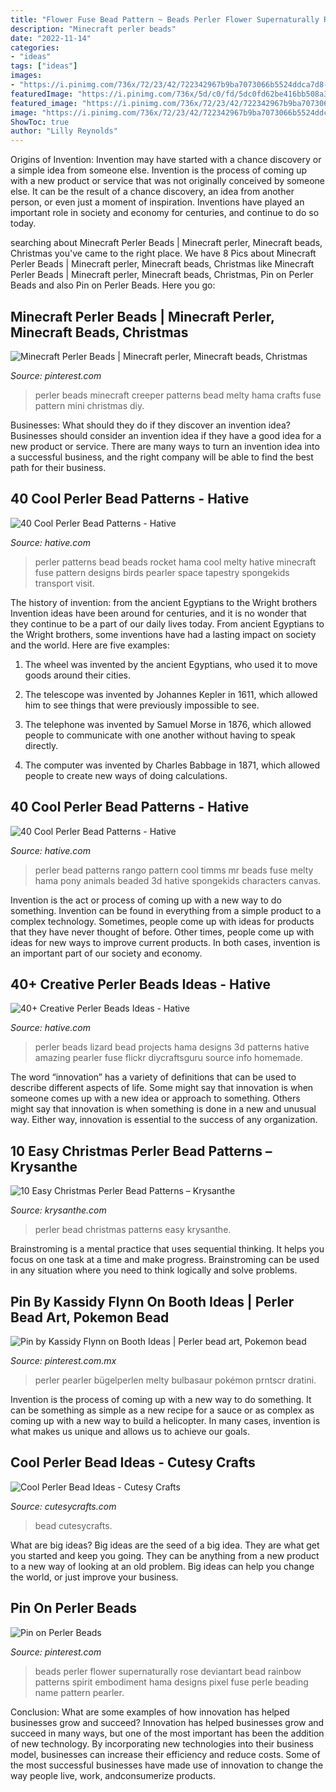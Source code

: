 ```yaml
---
title: "Flower Fuse Bead Pattern ~ Beads Perler Flower Supernaturally Rose Deviantart Bead Rainbow Patterns Spirit Embodiment Hama Designs Pixel Fuse Perle Beading Name Pattern Pearler"
description: "Minecraft perler beads"
date: "2022-11-14"
categories:
- "ideas"
tags: ["ideas"]
images:
- "https://i.pinimg.com/736x/72/23/42/722342967b9ba7073066b5524ddca7d8--perler-flowers-flower-perler-beads.jpg"
featuredImage: "https://i.pinimg.com/736x/5d/c0/fd/5dc0fd62be416bb508a32ee5652ebbe9.jpg"
featured_image: "https://i.pinimg.com/736x/72/23/42/722342967b9ba7073066b5524ddca7d8--perler-flowers-flower-perler-beads.jpg"
image: "https://i.pinimg.com/736x/72/23/42/722342967b9ba7073066b5524ddca7d8--perler-flowers-flower-perler-beads.jpg"
ShowToc: true
author: "Lilly Reynolds"
---
```



Origins of Invention: Invention may have started with a chance discovery or a simple idea from someone else.
Invention is the process of coming up with a new product or service that was not originally conceived by someone else. It can be the result of a chance discovery, an idea from another person, or even just a moment of inspiration. Inventions have played an important role in society and economy for centuries, and continue to do so today.

	

		
searching about Minecraft Perler Beads | Minecraft perler, Minecraft beads, Christmas you've came to the right place. We have 8 Pics about Minecraft Perler Beads | Minecraft perler, Minecraft beads, Christmas like Minecraft Perler Beads | Minecraft perler, Minecraft beads, Christmas, Pin on Perler Beads and also Pin on Perler Beads. Here you go:
		
    
## Minecraft Perler Beads | Minecraft Perler, Minecraft Beads, Christmas

<img loading=lazy src="https://i.pinimg.com/736x/5d/c0/fd/5dc0fd62be416bb508a32ee5652ebbe9.jpg" onerror="this.onerror=null;this.src='https://tse4.mm.bing.net/th?id=OIP.ZJer3r_5vJxKRODzm6fuxQHaKK&amp;pid=15.1';" alt="Minecraft Perler Beads | Minecraft perler, Minecraft beads, Christmas">

_Source: pinterest.com_

>perler beads minecraft creeper patterns bead melty hama crafts fuse pattern mini christmas diy. 

	

Businesses: What should they do if they discover an invention idea?
Businesses should consider an invention idea if they have a good idea for a new product or service. There are many ways to turn an invention idea into a successful business, and the right company will be able to find the best path for their business.

    
## 40 Cool Perler Bead Patterns - Hative

<img loading=lazy src="https://hative.com/wp-content/uploads/2014/04/perler-beads-patterns/38-rocket-beads-patterns.gif" onerror="this.onerror=null;this.src='https://tse3.mm.bing.net/th?id=OIP.D33tAlwlbEdxptgm7WqpLgHaG8&amp;pid=15.1';" alt="40 Cool Perler Bead Patterns - Hative">

_Source: hative.com_

>perler patterns bead beads rocket hama cool melty hative minecraft fuse pattern designs birds pearler space tapestry spongekids transport visit. 

	

The history of invention: from the ancient Egyptians to the Wright brothers
Invention ideas have been around for centuries, and it is no wonder that they continue to be a part of our daily lives today. From ancient Egyptians to the Wright brothers, some inventions have had a lasting impact on society and the world. Here are five examples:
1) The wheel was invented by the ancient Egyptians, who used it to move goods around their cities.

2) The telescope was invented by Johannes Kepler in 1611, which allowed him to see things that were previously impossible to see.

3) The telephone was invented by Samuel Morse in 1876, which allowed people to communicate with one another without having to speak directly.

4) The computer was invented by Charles Babbage in 1871, which allowed people to create new ways of doing calculations.

    
## 40 Cool Perler Bead Patterns - Hative

<img loading=lazy src="https://hative.com/wp-content/uploads/2014/04/perler-beads-patterns/12-rango-and-mr-timms.png" onerror="this.onerror=null;this.src='https://tse3.mm.bing.net/th?id=OIP.Xxu5zfbiUQ50We9MfZfHrwHaJn&amp;pid=15.1';" alt="40 Cool Perler Bead Patterns - Hative">

_Source: hative.com_

>perler bead patterns rango pattern cool timms mr beads fuse melty hama pony animals beaded 3d hative spongekids characters canvas. 

	

Invention is the act or process of coming up with a new way to do something. Invention can be found in everything from a simple product to a complex technology. Sometimes, people come up with ideas for products that they have never thought of before. Other times, people come up with ideas for new ways to improve current products. In both cases, invention is an important part of our society and economy.

    
## 40+ Creative Perler Beads Ideas - Hative

<img loading=lazy src="https://hative.com/wp-content/uploads/2014/04/perler-beads-ideas/34-homemade-blue-lizard.jpg" onerror="this.onerror=null;this.src='https://tse4.mm.bing.net/th?id=OIP.3GHKsfeuFquC0Xcwdtz07gHaJM&amp;pid=15.1';" alt="40+ Creative Perler Beads Ideas - Hative">

_Source: hative.com_

>perler beads lizard bead projects hama designs 3d patterns hative amazing pearler fuse flickr diycraftsguru source info homemade. 

	

The word “innovation” has a variety of definitions that can be used to describe different aspects of life. Some might say that innovation is when someone comes up with a new idea or approach to something. Others might say that innovation is when something is done in a new and unusual way. Either way, innovation is essential to the success of any organization.

    
## 10 Easy Christmas Perler Bead Patterns – Krysanthe

<img loading=lazy src="https://i2.wp.com/krysanthe.com/wp-content/uploads/2017/11/Christmas-Perler-Bead-Patterns.jpg?fit=1170%2C661" onerror="this.onerror=null;this.src='https://tse3.mm.bing.net/th?id=OIP.hIv0IgNp8ULNXBpJcesrRgHaEL&amp;pid=15.1';" alt="10 Easy Christmas Perler Bead Patterns – Krysanthe">

_Source: krysanthe.com_

>perler bead christmas patterns easy krysanthe. 

	

Brainstroming is a mental practice that uses sequential thinking. It helps you focus on one task at a time and make progress. Brainstroming can be used in any situation where you need to think logically and solve problems.

    
## Pin By Kassidy Flynn On Booth Ideas | Perler Bead Art, Pokemon Bead

<img loading=lazy src="https://i.pinimg.com/736x/e3/d3/ea/e3d3ea9a5cfc8a46a78587dcbef607ca.jpg" onerror="this.onerror=null;this.src='https://tse1.mm.bing.net/th?id=OIP.75m1_UOwkdFFotdRVX4_QwHaIG&amp;pid=15.1';" alt="Pin by Kassidy Flynn on Booth Ideas | Perler bead art, Pokemon bead">

_Source: pinterest.com.mx_

>perler pearler bügelperlen melty bulbasaur pokémon prntscr dratini. 

	

Invention is the process of coming up with a new way to do something. It can be something as simple as a new recipe for a sauce or as complex as coming up with a new way to build a helicopter. In many cases, invention is what makes us unique and allows us to achieve our goals.

    
## Cool Perler Bead Ideas - Cutesy Crafts

<img loading=lazy src="https://cutesycrafts.com/wp-content/uploads/2020/04/small-perler-bead-patterns-2-min.jpg" onerror="this.onerror=null;this.src='https://tse3.mm.bing.net/th?id=OIP.QmWhIskYcFwTDKe8Fa0h4wHaFc&amp;pid=15.1';" alt="Cool Perler Bead Ideas - Cutesy Crafts">

_Source: cutesycrafts.com_

>bead cutesycrafts. 

	

What are big ideas?
Big ideas are the seed of a big idea. They are what get you started and keep you going. They can be anything from a new product to a new way of looking at an old problem. Big ideas can help you change the world, or just improve your business.

    
## Pin On Perler Beads

<img loading=lazy src="https://i.pinimg.com/736x/72/23/42/722342967b9ba7073066b5524ddca7d8--perler-flowers-flower-perler-beads.jpg" onerror="this.onerror=null;this.src='https://tse3.mm.bing.net/th?id=OIP.kezW0Hpozov6_lwXHmN51QHaNJ&amp;pid=15.1';" alt="Pin on Perler Beads">

_Source: pinterest.com_

>beads perler flower supernaturally rose deviantart bead rainbow patterns spirit embodiment hama designs pixel fuse perle beading name pattern pearler. 

	

Conclusion: What are some examples of how innovation has helped businesses grow and succeed?
Innovation has helped businesses grow and succeed in many ways, but one of the most important has been the addition of new technology. By incorporating new technologies into their business model, businesses can increase their efficiency and reduce costs. Some of the most successful businesses have made use of innovation to change the way people live, work, andconsumerize products.

